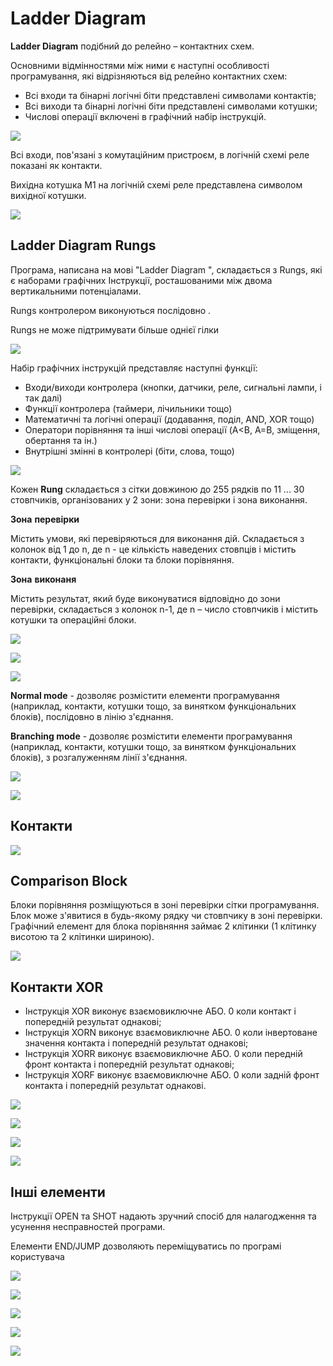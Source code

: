 # Ladder Diagram

**Ladder Diagram** подібний до релейно – контактних схем. 

Основними відмінностями між ними є наступні особливості програмування, які відрізняються від релейно контактних схем:

- Всі входи та бінарні логічні біти представлені символами контактів;
- Всі виходи та бінарні логічні біти представлені символами котушки;
- Числові операції включені в графічний набір інструкцій.

![](media3/3_02.jpg)

Всі входи, пов'язані з комутаційним пристроєм, в логічній схемі реле показані як контакти.

Вихідна котушка M1 на логічній схемі реле представлена символом вихідної котушки.

![](media3/3_03.jpg)



## **Ladder Diagram Rungs**

Програма, написана на мові "Ladder Diagram ", складається з Rungs, які є наборами графічних Інструкції, росташованими між двома вертикальними потенціалами. 

Rungs контролером виконуються послідовно .

Rungs не може підтримувати більше однієї гілки

![](media3/3_05.jpg)



Набір графічних інструкцій представляє наступні функції:

- Входи/виходи контролера (кнопки, датчики, реле, сигнальні лампи, і так далі)
- Функції контролера (таймери, лічильники тощо)
- Математичні та логічні операції (додавання, поділ, AND, XOR тощо)
- Оператори порівняння та інші числові операції  (A<B, A=B, зміщення, обертання та ін.)
- Внутрішні змінні в контролері (біти, слова, тощо)

![](media3/3_06.jpg)



Кожен **Rung** складається з сітки довжиною до 255 рядків по 11 ... 30 стовпчиків, організованих у 2 зони: зона перевірки і зона виконання.

**Зона** **перевірки**

Містить умови, які перевіряються для виконання дій. Складається з колонок від 1 до n, де n - це кількість наведених стовпців і містить контакти, функціональні блоки та блоки порівняння.

**Зона** **виконаня**

Містить результат, який буде виконуватися відповідно до зони перевірки, складається з колонок n-1, де n – число стовпчиків і містить котушки та  операційні блоки.

![](media3/3_07.jpg)



![](media3/3_08.jpg)



![](media3/3_09.jpg)



**Normal mode** - дозволяє розмістити елементи програмування (наприклад, контакти, котушки тощо, за винятком функціональних блоків), послідовно в лінію з'єднання.

**Branching mode** - дозволяє розмістити елементи програмування (наприклад, контакти, котушки тощо, за винятком функціональних блоків), з розгалуженням лінії з'єднання.

![](media3/3_10.jpg)



![](media3/3_11.jpg)

## Контакти

![](media3/3_12.jpg)



## **Comparison Block**

Блоки порівняння розміщуються в зоні перевірки сітки програмування. Блок може з'явитися в будь-якому рядку чи стовпчику в зоні перевірки. Графічний елемент для блока порівняння займає 2 клітинки (1 клітинку висотою та 2 клітинки шириною).

![](media3/3_13.jpg)

## Контакти XOR 

- Інструкція XOR виконує взаємовиключне АБО.  0 коли контакт і попередній результат однакові;
- Інструкція XORN виконує взаємовиключне АБО. 0 коли інвертоване значення контакта і попередній результат однакові;
- Інструкція XORR виконує взаємовиключне АБО. 0 коли передній фронт контакта і попередній результат однакові;
- Інструкція XORF виконує взаємовиключне АБО. 0 коли задній фронт контакта і попередній результат однакові.

![](media3/3_14.jpg)

![](media3/3_15.jpg)

![](media3/3_16_1.jpg)

![](media3/3_16_2.jpg)



## Інші елементи

Інструкції OPEN та SHOT надають зручний спосіб для налагодження та усунення несправностей програми.

Елементи END/JUMP дозволяють переміщуватись по програмі користувача

![](media3/3_17.jpg)

![](media3/3_18.jpg)

![](media3/3_19_1.jpg)

![](media3/3_19_2.jpg)

![](media3/3_20.jpg)